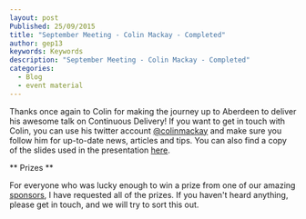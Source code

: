```yaml
---
layout: post
Published: 25/09/2015
title: "September Meeting - Colin Mackay - Completed"
author: gep13
keywords: Keywords
description: "September Meeting - Colin Mackay - Completed"
categories:
  - Blog
  - event material
---
```


Thanks once again to Colin for making the journey up to Aberdeen to deliver his awesome talk on Continuous Delivery!  If you want to get in touch with Colin, you can use his twitter account [@colinmackay][Colin_Twitter_Account] and make sure you follow him for up-to-date news, articles and tips. You can also find a copy of the slides used in the presentation [here][Colin_Slides].

** Prizes **

For everyone who was lucky enough to win a prize from one of our amazing [sponsors][sponsors_page], I have requested all of the prizes.  If you haven't heard anything, please get in touch, and we will try to sort this out.

[Colin_Slides]: http://colinmackay.scot/2015/09/13/continuous-delivery-aberdeen-developers-net-user-group/
[Colin_Twitter_Account]: https://twitter.com/colinmackay
[sponsors_page]: http://www.aberdeendevelopers.co.uk/sponsors/
